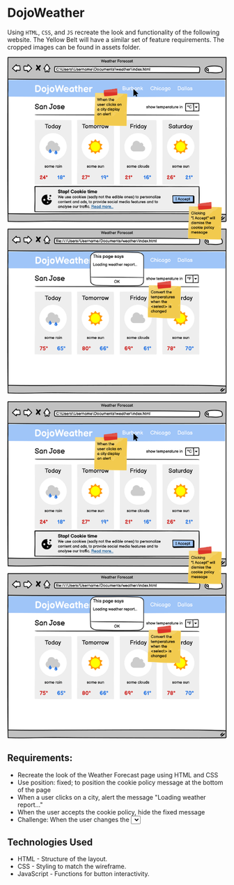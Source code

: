 # DojoWeather

Using `HTML`, `CSS`, and `JS` recreate the look and functionality of the following website. The Yellow Belt will have a similar set of feature requirements. The cropped images can be found in assets folder.

![Dojo Weather](image.png)

![Weather](img.png) 

## Requirements:

- Recreate the look of the Weather Forecast page using HTML and CSS
- Use position: fixed; to position the cookie policy message at the bottom of the page
- When a user clicks on a city, alert the message "Loading weather report..."
- When the user accepts the cookie policy, hide the fixed message
- Challenge: When the user changes the <select> convert the temperatures from Celsius to Fahrenheit

## Technologies Used
- HTML - Structure of the layout.
- CSS - Styling to match the wireframe.
- JavaScript - Functions for button interactivity.
